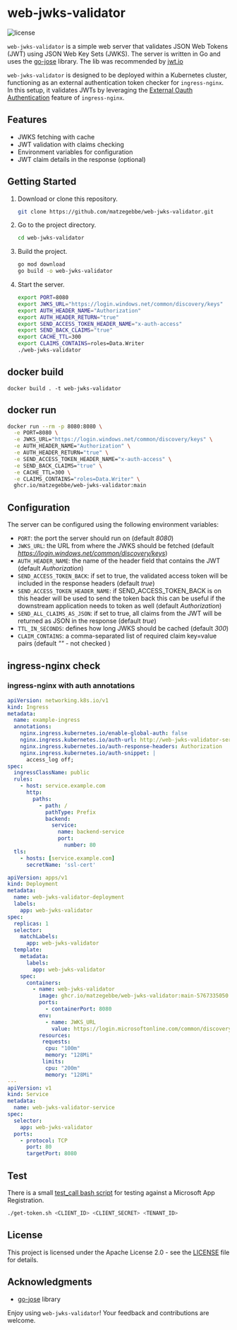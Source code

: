 # web-jwks-validator

![license](https://img.shields.io/badge/license-Apache%202.0-blue.svg)

`web-jwks-validator` is a simple web server that validates
JSON Web Tokens (JWT) using JSON Web Key Sets (JWKS).
The server is written in Go and
uses the [go-jose](https://github.com/go-jose/go-jose) library.
The lib was recommended by [jwt.io](https://jwt.io)

`web-jwks-validator` is designed to be deployed within a Kubernetes
cluster, functioning as an external authentication token checker
for `ingress-nginx`. In this setup,
it validates JWTs by leveraging the
[External Oauth Authentication](https://kubernetes.github.io/ingress-nginx/examples/auth/oauth-external-auth/)
feature of `ingress-nginx`.

## Features

- JWKS fetching with cache
- JWT validation with claims checking
- Environment variables for configuration
- JWT claim details in the response (optional)

## Getting Started

1. Download or clone this repository.

   ```bash
   git clone https://github.com/matzegebbe/web-jwks-validator.git
   ```

2. Go to the project directory.

   ```bash
   cd web-jwks-validator
   ```

3. Build the project.

   ```bash
   go mod download
   go build -o web-jwks-validator
   ```

4. Start the server.

   ```bash
   export PORT=8080
   export JWKS_URL="https://login.windows.net/common/discovery/keys"
   export AUTH_HEADER_NAME="Authorization"
   export AUTH_HEADER_RETURN="true"
   export SEND_ACCESS_TOKEN_HEADER_NAME="x-auth-access"
   export SEND_BACK_CLAIMS="true"
   export CACHE_TTL=300
   export CLAIMS_CONTAINS=roles=Data.Writer
   ./web-jwks-validator
   ```

## docker build

```
docker build . -t web-jwks-validator
```

## docker run

```bash
docker run --rm -p 8080:8080 \
  -e PORT=8080 \
  -e JWKS_URL="https://login.windows.net/common/discovery/keys" \
  -e AUTH_HEADER_NAME="Authorization" \
  -e AUTH_HEADER_RETURN="true" \
  -e SEND_ACCESS_TOKEN_HEADER_NAME="x-auth-access" \
  -e SEND_BACK_CLAIMS="true" \
  -e CACHE_TTL=300 \
  -e CLAIMS_CONTAINS="roles=Data.Writer" \
  ghcr.io/matzegebbe/web-jwks-validator:main
```

## Configuration

The server can be configured using the following environment variables:

- `PORT`: the port the server should run on
  (default *8080*)
- `JWKS_URL`: the URL from where the JWKS should be fetched
  (default *https://login.windows.net/common/discovery/keys*)
- `AUTH_HEADER_NAME`: the name of the header field that contains the JWT
  (default *Authorization*)
- `SEND_ACCESS_TOKEN_BACK`: if set to true, the validated access token will be included in the response headers
  (default *true*)
- `SEND_ACCESS_TOKEN_HEADER_NAME`: if SEND_ACCESS_TOKEN_BACK is on this header will be used to send the token back
  this can be useful if the downstream application needs to token as well
  (default *Authorization*)
- `SEND_ALL_CLAIMS_AS_JSON`: if set to true, all claims from the JWT will be returned as JSON in the response
  (default *true*)
- `TTL_IN_SECONDS`: defines how long JWKS should be cached
  (default *300*)
- `CLAIM_CONTAINS`: a comma-separated list of required claim key=value pairs
  (default *""* - not checked )

## ingress-nginx check

### ingress-nginx with auth annotations
```yaml
apiVersion: networking.k8s.io/v1
kind: Ingress
metadata:
  name: example-ingress
  annotations:
    nginx.ingress.kubernetes.io/enable-global-auth: false
    nginx.ingress.kubernetes.io/auth-url: http://web-jwks-validator-service.services.svc.cluster.local
    nginx.ingress.kubernetes.io/auth-response-headers: Authorization
    nginx.ingress.kubernetes.io/auth-snippet: |
      access_log off;
spec:
  ingressClassName: public
  rules:
    - host: service.example.com
      http:
        paths:
          - path: /
            pathType: Prefix
            backend:
              service:
                name: backend-service
                port:
                  number: 80
  tls:
    - hosts: [service.example.com]
      secretName: 'ssl-cert'
```

```yaml
apiVersion: apps/v1
kind: Deployment
metadata:
  name: web-jwks-validator-deployment
  labels:
    app: web-jwks-validator
spec:
  replicas: 1
  selector:
    matchLabels:
      app: web-jwks-validator
  template:
    metadata:
      labels:
        app: web-jwks-validator
    spec:
      containers:
        - name: web-jwks-validator
          image: ghcr.io/matzegebbe/web-jwks-validator:main-5767335050
          ports:
            - containerPort: 8080
          env:
            - name: JWKS_URL
              value: https://login.microsoftonline.com/common/discovery/v2.0/keys
          resources:
           requests:
            cpu: "100m"
            memory: "128Mi"
           limits:
            cpu: "200m"
            memory: "128Mi"
---
apiVersion: v1
kind: Service
metadata:
  name: web-jwks-validator-service
spec:
  selector:
    app: web-jwks-validator
  ports:
    - protocol: TCP
      port: 80
      targetPort: 8080
```

## Test

There is a small [test_call bash script](misc/test_call.sh) for testing against a Microsoft App Registration.

```bash
./get-token.sh <CLIENT_ID> <CLIENT_SECRET> <TENANT_ID>
```

## License

This project is licensed under the Apache License 2.0 - see the [LICENSE](LICENSE) file for details.

## Acknowledgments

- [go-jose](https://github.com/go-jose/go-jose) library

Enjoy using `web-jwks-validator`! Your feedback and contributions are welcome.
